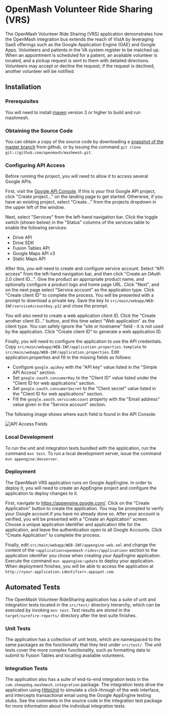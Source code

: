 OpenMash Volunteer Ride Sharing (VRS)
=====================================

The OpenMash Volunteer Ride Sharing (VRS) application demonstrates how the OpenMash
integration bus extends the reach of VistA by leveraging SaaS offerings such as the Google
Application Engine (GAE)  and Google Apps. Volunteers and patients in the VA system
register to be matched up. When an appointment is scheduled for a patient, an available
volunteer is located, and a pickup request is sent to them with detailed directions.
Volunteers may accept or decline the request; if the request is declined, another volunteer
will be notified.

Installation
------------


### Prerequisites

You will need to install [maven](http://maven.apache.org/) version 3 or higher
to build and run mashmesh.

### Obtaining the Source Code

You can obtain a copy of the source code by downloading a
[snapshot of the master branch](https://github.com/openmash/mashmesh/archive/master.zip)
from github, or by issuing the command `git clone git://github.com/openmash/mashmesh.git`. 


### Configuring API Access

Before running the project, you will need to allow it to access several
Google APIs.

First, visit the [Google API Console](https://code.google.com/apis/console/‎).
If this is your first Google API project, click "Create project..." on the
landing page to get started. Otherwise, if you have an existing project,
select "Create..." from the projects dropdown in the upper left of the window.

Next, select "Services" from the left-hand navigation bar. Click the toggle
switch (shown below) in the "Status" columns of the services table to enable
the following services:

- Drive API
- Drive SDK
- Fusion Tables API
- Google Maps API v3
- Static Maps API

After this, you will need to create and configure service account.
Select "API access" from the left-hand navigation bar, and then click
"Create an OAuth 2.0 client ID...". Give the product an appropriate
product name, and optionally configure a product logo and home page
URL. Click "Next", and on the next page select "Service account" as the
application type. Click "Create client ID" to complete the process.
You will be presented with a prompt to download a private key. Save
the key to `src/main/webapp/WEB-INF/serviceAccountKey.p12` and close
the prompt.

You will also need to create a web application client ID. Click the
"Create another client ID..." button, and this time select "Web application"
as the client type. You can safely ignore the "site or hostname" field -
it is not used by the application. Click "Create client ID" to generate
a web application ID.

Finally, you will need to configure the application to use the API
credentials. Copy `src/main/webapp/WEB-INF/application.properties.template`
to `src/main/webapp/WEB-INF/application.properties`. Edit application.properties
and fill in the missing fields as follows:

- Configure `google.apiKey` with the "API key" value listed in the "Simple
  API Access" section.
- Set `google.oauth.consumerKey` to the "Client ID" value listed under
  the "Client ID for web applications" section.
- Set `google.oauth.consumerSecret` to the "Client secret" value listed
  in the "Client ID for web applications" section.
- Fill the `google.oauth.serviceAccount` property with the "Email address"
  value given in the "Service account" section.

The following image shows where each field is found in the API Console:

![API Access Fields](https://raw.github.com/openmash/mashmesh/master/doc/client-credentials.png)


### Local Development

To run the unit and integration tests bundled with the application, run
the command `mvn test`. To run a local development server, issue the command
`mvn appengine:devserver`.


### Deployment

The OpenMash VRS application runs on Google AppEngine. In order to
deploy it, you will need to create an AppEngine project and configure
the application to deploy changes to it.

First, navigate to https://appengine.google.com/. Click on the "Create
Application" button to create the application. You may be prompted to
verify your Google account if you have no already done so. After your
account is verified, you will be presented with a "Create an Application"
screen. Choose a unique application identifier and application title for
the application, and leave the authentication open to all Google Accounts.
Click "Create Application" to complete the process.

Finally, edit `src/main/webapp/WEB-INF/appengine-web.xml` and change
the content of the `<application>openmash-rides</application>` section
to the application identifier you chose when creating your AppEngine
application. Execute the command `mvn appengine:update` to deploy your
application. When deployment finishes, you will be able to access the
application at `http://<your-application-identifier>.appspot.com`.


Automated Tests
---------------

The OpenMash Volunteer RideSharing application has a suite of unit and
integration tests located in the `src/test/` directory hierarchy, which
can be executed by invoking `mvn test`. Test results are stored in the
`target/surefire-reports/` directory after the test suite finishes.

### Unit Tests

The application has a collection of unit tests, which are namespaced
to the same packages as the functionality that they test under `src/test/`.
The unit tests cover the more complex functionality, such as formatting
data to submit to Fusion Tables and locating available volunteers.

### Integration Tests

The application also has a suite of end-to-end integration tests in the
`com.sheepdog.mashmesh.integration` package. The integration tests
drive the application using [HttpUnit](http://httpunit.sourceforge.net/)
to simulate a click-through of the web interface, and intercepts
transactional email using the Google AppEngine testing stubs. See the
comments in the source code in the integration test package for more
information about the individual integration tests.
